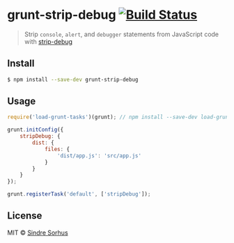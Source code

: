 # grunt-strip-debug [![Build Status](https://travis-ci.org/sindresorhus/grunt-strip-debug.svg?branch=master)](https://travis-ci.org/sindresorhus/grunt-strip-debug)

> Strip `console`, `alert`, and `debugger` statements from JavaScript code with [strip-debug](https://github.com/sindresorhus/strip-debug)


## Install

```sh
$ npm install --save-dev grunt-strip-debug
```


## Usage

```js
require('load-grunt-tasks')(grunt); // npm install --save-dev load-grunt-tasks

grunt.initConfig({
	stripDebug: {
		dist: {
			files: {
				'dist/app.js': 'src/app.js'
			}
		}
	}
});

grunt.registerTask('default', ['stripDebug']);
```


## License

MIT © [Sindre Sorhus](http://sindresorhus.com)
